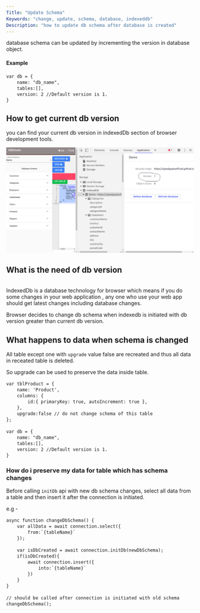 ```yaml
---
Title: "Update Schema"
Keywords: "change, update, schema, database, indexeddb"
Description: "how to update db schema after database is created"
---
```


database schema can be updated by incrementing the version in database object.

#### Example

```
var db = {
    name: "db_name",
    tables:[],
    version: 2 //Default version is 1.
}
```

## How to get current db version
 
you can find your current db version in indexedDb section of browser development tools.

<img style="max-width:100%;" src="/img/version_screenshot.png"/>

## What is the need of db version
<br>
IndexedDb is a database technology for browser which means if you do some changes in your web application , any one who use your web app should get latest changes including database changes. 

Browser decides to change db schema when indexedb is initiated with db version greater than current db version.

## What happens to data when schema is changed

All table except one with `upgrade` value false are recreated and thus all data in receated table is deleted. 

So upgrade can be used to preserve the data inside table.

```
var tblProduct = {
    name: 'Product',
    columns: {
        id:{ primaryKey: true, autoIncrement: true },
    },
    upgrade:false // do not change schema of this table
};

var db = {
    name: "db_name",
    tables:[],
    version: 2 //Default version is 1.
}
```

### How do i preserve my data for table which has schema changes

Before calling `initDb` api with new db schema changes, select all data from a table and then insert it after the connection is initiated.

e.g - 

```
async function changeDbSchema() {
    var allData = await connection.select({
        from:`{tableName}`
    });

    var isDbCreated = await connection.initDb(newDbSchema);
    if(isDbCreated){
        await connection.insert({
            into:`{tableName}`
        })
    }
}

// should be called after connection is initiated with old schema
changeDbSchema();

```
